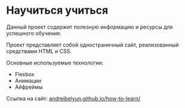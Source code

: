 # Научиться учиться

Данный проект содержит полезную информацию и ресурсы для успешного обучения.

Проект представляет собой одностраничный сайт, реализованный средствами HTML и CSS.

Основные используемые технологии:
* Flexbox
* Анимации
* Айфреймы

Ссылка на сайт: [andreibelyun.github.io/how-to-learn/](https://andreibelyun.github.io/how-to-learn/)
